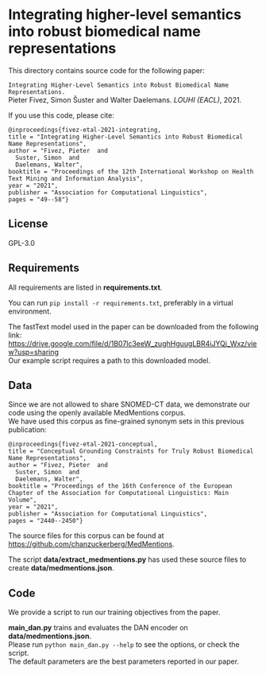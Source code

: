 # Integrating higher-level semantics into robust biomedical name representations

This directory contains source code for the following paper:

`Integrating Higher-Level Semantics into Robust Biomedical Name Representations.` \
Pieter Fivez, Simon Šuster and Walter Daelemans. *LOUHI (EACL)*, 2021.

If you use this code, please cite:
    
    @inproceedings{fivez-etal-2021-integrating,
    title = "Integrating Higher-Level Semantics into Robust Biomedical Name Representations",
    author = "Fivez, Pieter  and
      Suster, Simon  and
      Daelemans, Walter",
    booktitle = "Proceedings of the 12th International Workshop on Health Text Mining and Information Analysis",
    year = "2021",
    publisher = "Association for Computational Linguistics",
    pages = "49--58"}

## License

GPL-3.0

## Requirements

All requirements are listed in **requirements.txt**. 

You can run `pip install -r requirements.txt`, preferably in a virtual environment.

The fastText model used in the paper can be downloaded from the following link: 
https://drive.google.com/file/d/1B07lc3eeW_zughHguugLBR4iJYQj_Wxz/view?usp=sharing \
Our example script requires a path to this downloaded model.

## Data

Since we are not allowed to share SNOMED-CT data, we demonstrate our code using the openly available MedMentions corpus. \
We have used this corpus as fine-grained synonym sets in this previous publication:

    @inproceedings{fivez-etal-2021-conceptual,
    title = "Conceptual Grounding Constraints for Truly Robust Biomedical Name Representations",
    author = "Fivez, Pieter  and
      Suster, Simon  and
      Daelemans, Walter",
    booktitle = "Proceedings of the 16th Conference of the European Chapter of the Association for Computational Linguistics: Main Volume",
    year = "2021",
    publisher = "Association for Computational Linguistics",
    pages = "2440--2450"}

The source files for this corpus can be found at https://github.com/chanzuckerberg/MedMentions.

The script **data/extract_medmentions.py** has used these source files to create **data/medmentions.json**.

## Code

We provide a script to run our training objectives from the paper. 

**main_dan.py** trains and evaluates the DAN encoder on **data/medmentions.json**. \
Please run `python main_dan.py --help` to see the options, or check the script. \
The default parameters are the best parameters reported in our paper.
